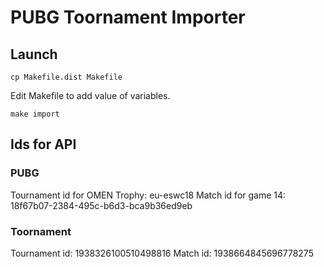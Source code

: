# PUBG Toornament Importer

## Launch

```
cp Makefile.dist Makefile
```

Edit Makefile to add value of variables.

```
make import
```

## Ids for API

### PUBG

Tournament id for OMEN Trophy:  eu-eswc18
Match id for game 14:           18f67b07-2384-495c-b6d3-bca9b36ed9eb

### Toornament

Tournament id:  1938326100510498816
Match id:       1938664845696778275

